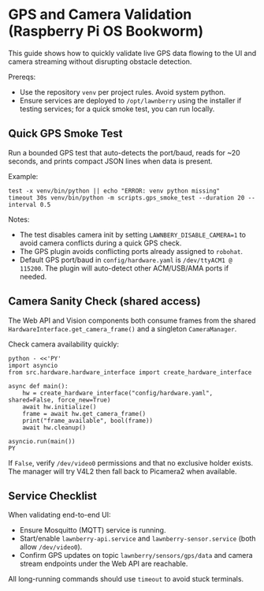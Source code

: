 # GPS and Camera Validation (Raspberry Pi OS Bookworm)

This guide shows how to quickly validate live GPS data flowing to the UI and camera streaming without disrupting obstacle detection.

Prereqs:
- Use the repository `venv` per project rules. Avoid system python.
- Ensure services are deployed to `/opt/lawnberry` using the installer if testing services; for a quick smoke test, you can run locally.

## Quick GPS Smoke Test

Run a bounded GPS test that auto-detects the port/baud, reads for ~20 seconds, and prints compact JSON lines when data is present.

Example:

```
test -x venv/bin/python || echo "ERROR: venv python missing"
timeout 30s venv/bin/python -m scripts.gps_smoke_test --duration 20 --interval 0.5
```

Notes:
- The test disables camera init by setting `LAWNBERY_DISABLE_CAMERA=1` to avoid camera conflicts during a quick GPS check.
- The GPS plugin avoids conflicting ports already assigned to `robohat`.
- Default GPS port/baud in `config/hardware.yaml` is `/dev/ttyACM1 @ 115200`. The plugin will auto-detect other ACM/USB/AMA ports if needed.

## Camera Sanity Check (shared access)

The Web API and Vision components both consume frames from the shared `HardwareInterface.get_camera_frame()` and a singleton `CameraManager`.

Check camera availability quickly:

```
python - <<'PY'
import asyncio
from src.hardware.hardware_interface import create_hardware_interface

async def main():
    hw = create_hardware_interface("config/hardware.yaml", shared=False, force_new=True)
    await hw.initialize()
    frame = await hw.get_camera_frame()
    print("frame_available", bool(frame))
    await hw.cleanup()

asyncio.run(main())
PY
```

If `False`, verify `/dev/video0` permissions and that no exclusive holder exists. The manager will try V4L2 then fall back to Picamera2 when available.

## Service Checklist

When validating end-to-end UI:
- Ensure Mosquitto (MQTT) service is running.
- Start/enable `lawnberry-api.service` and `lawnberry-sensor.service` (both allow `/dev/video0`).
- Confirm GPS updates on topic `lawnberry/sensors/gps/data` and camera stream endpoints under the Web API are reachable.

All long-running commands should use `timeout` to avoid stuck terminals.
